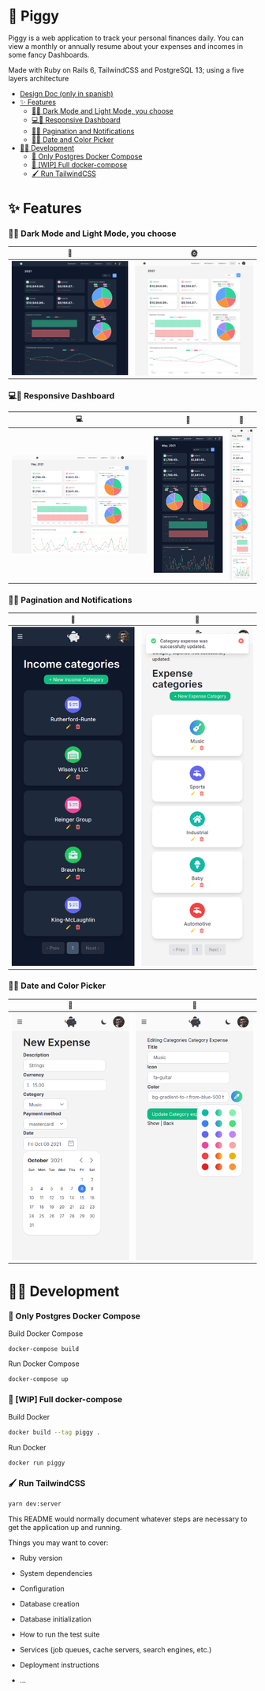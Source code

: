 # 🐖 Piggy 

Piggy is a web application to track your personal finances daily. You can view a monthly or annually resume about your expenses and incomes in some fancy Dashboards.

Made with Ruby on Rails 6, TailwindCSS and PostgreSQL 13; using a five layers architecture

- [Design Doc (only in spanish)](https://docs.google.com/document/d/1CsAxsfTQaVQw7lGRhoN8wpcP30h_W2_pfQ6FDscLqyc/edit?usp=sharing)
- [✨ Features](https://github.com/TanZng/piggy#-features)
  - [🌚🌞 Dark Mode and Light Mode, you choose](https://github.com/TanZng/piggy#-dark-mode-and-light-mode-you-choose)  
  - [💻📱 Responsive Dashboard](https://github.com/TanZng/piggy#-responsive-dashboard)
  - [📖💌  Pagination and Notifications](https://github.com/TanZng/piggy#--pagination-and-notifications)
  - [📆🎨 Date and Color Picker](https://github.com/TanZng/piggy#-date-and-color-picker)
- [👩‍💻 Development](https://github.com/TanZng/piggy#-development)
  - [🐘 Only Postgres Docker Compose](https://github.com/TanZng/piggy#-only-postgres-docker-compose)
  - [🐋 [WIP] Full docker-compose](https://github.com/TanZng/piggy#-wip-full-docker-compose)
  - [🖌 Run TailwindCSS](https://github.com/TanZng/piggy#-run-tailwindcss)

# ✨ Features

### 🌚🌞 Dark Mode and Light Mode, you choose

|🌚|🌞|
|-|-|
|![darkMode](https://raw.githubusercontent.com/TanZng/piggy/main/.github/assets/darkMode.png)|![lightMode](https://raw.githubusercontent.com/TanZng/piggy/main/.github/assets/lightMode.png)|


### 💻📱 Responsive Dashboard

|💻|🔄|📱|
|-|-|-|
|![pc](https://raw.githubusercontent.com/TanZng/piggy/main/.github/assets/pcView.png)|![tablet](https://raw.githubusercontent.com/TanZng/piggy/main/.github/assets/responsive.png)|![mobile](https://raw.githubusercontent.com/TanZng/piggy/main/.github/assets/mobileView.png)|


### 📖💌  Pagination and Notifications

|📖|💌|
|-|-|
|![pagination](https://raw.githubusercontent.com/TanZng/piggy/main/.github/assets/phoneView.png)|![notifications](https://raw.githubusercontent.com/TanZng/piggy/main/.github/assets/phoneView3.png)|


### 📆🎨 Date and Color Picker

|📆|🎨|
|-|-|
|![datePicker](https://raw.githubusercontent.com/TanZng/piggy/main/.github/assets/calendarPicker.png)|![colorPicker](https://raw.githubusercontent.com/TanZng/piggy/main/.github/assets/colorPicker.png)|


# 👩‍💻 Development

### 🐘 Only Postgres Docker Compose
Build Docker Compose
```bash
docker-compose build
```

Run Docker Compose
```bash
docker-compose up
```
### 🐋 [WIP] Full docker-compose

Build Docker
```bash
docker build --tag piggy .
```

Run Docker
```bash
docker run piggy 
```

### 🖌 Run TailwindCSS
```bash
yarn dev:server
```

This README would normally document whatever steps are necessary to get the
application up and running.

Things you may want to cover:

* Ruby version

* System dependencies

* Configuration

* Database creation

* Database initialization

* How to run the test suite

* Services (job queues, cache servers, search engines, etc.)

* Deployment instructions

* ...
